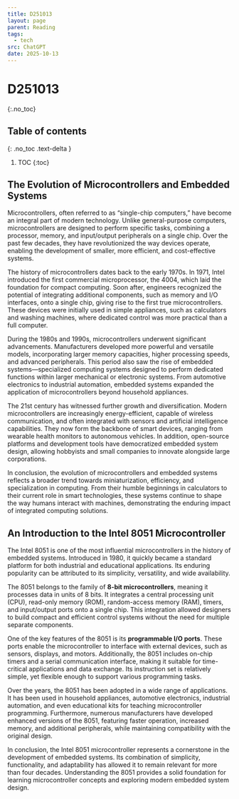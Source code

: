 ```yaml
---
title: D251013
layout: page
parent: Reading
tags:
  - tech
src: ChatGPT
date: 2025-10-13
---
```


# D251013
{:.no_toc}

## Table of contents
{: .no_toc .text-delta }

1. TOC
{:toc}

## The Evolution of Microcontrollers and Embedded Systems

Microcontrollers, often referred to as “single-chip computers,” have become an integral part of modern technology. Unlike general-purpose computers, microcontrollers are designed to perform specific tasks, combining a processor, memory, and input/output peripherals on a single chip. Over the past few decades, they have revolutionized the way devices operate, enabling the development of smaller, more efficient, and cost-effective systems.

The history of microcontrollers dates back to the early 1970s. In 1971, Intel introduced the first commercial microprocessor, the 4004, which laid the foundation for compact computing. Soon after, engineers recognized the potential of integrating additional components, such as memory and I/O interfaces, onto a single chip, giving rise to the first true microcontrollers. These devices were initially used in simple appliances, such as calculators and washing machines, where dedicated control was more practical than a full computer.

During the 1980s and 1990s, microcontrollers underwent significant advancements. Manufacturers developed more powerful and versatile models, incorporating larger memory capacities, higher processing speeds, and advanced peripherals. This period also saw the rise of embedded systems—specialized computing systems designed to perform dedicated functions within larger mechanical or electronic systems. From automotive electronics to industrial automation, embedded systems expanded the application of microcontrollers beyond household appliances.

The 21st century has witnessed further growth and diversification. Modern microcontrollers are increasingly energy-efficient, capable of wireless communication, and often integrated with sensors and artificial intelligence capabilities. They now form the backbone of smart devices, ranging from wearable health monitors to autonomous vehicles. In addition, open-source platforms and development tools have democratized embedded system design, allowing hobbyists and small companies to innovate alongside large corporations.

In conclusion, the evolution of microcontrollers and embedded systems reflects a broader trend towards miniaturization, efficiency, and specialization in computing. From their humble beginnings in calculators to their current role in smart technologies, these systems continue to shape the way humans interact with machines, demonstrating the enduring impact of integrated computing solutions.

## An Introduction to the Intel 8051 Microcontroller

The Intel 8051 is one of the most influential microcontrollers in the history of embedded systems. Introduced in 1980, it quickly became a standard platform for both industrial and educational applications. Its enduring popularity can be attributed to its simplicity, versatility, and wide availability.

The 8051 belongs to the family of **8-bit microcontrollers**, meaning it processes data in units of 8 bits. It integrates a central processing unit (CPU), read-only memory (ROM), random-access memory (RAM), timers, and input/output ports onto a single chip. This integration allowed designers to build compact and efficient control systems without the need for multiple separate components.

One of the key features of the 8051 is its **programmable I/O ports**. These ports enable the microcontroller to interface with external devices, such as sensors, displays, and motors. Additionally, the 8051 includes on-chip timers and a serial communication interface, making it suitable for time-critical applications and data exchange. Its instruction set is relatively simple, yet flexible enough to support various programming tasks.

Over the years, the 8051 has been adopted in a wide range of applications. It has been used in household appliances, automotive electronics, industrial automation, and even educational kits for teaching microcontroller programming. Furthermore, numerous manufacturers have developed enhanced versions of the 8051, featuring faster operation, increased memory, and additional peripherals, while maintaining compatibility with the original design.

In conclusion, the Intel 8051 microcontroller represents a cornerstone in the development of embedded systems. Its combination of simplicity, functionality, and adaptability has allowed it to remain relevant for more than four decades. Understanding the 8051 provides a solid foundation for learning microcontroller concepts and exploring modern embedded system design.
